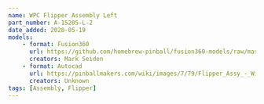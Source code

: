 ```yaml
---
name: WPC Flipper Assembly Left
part_number: A-15205-L-2
date_added: 2020-05-19
models: 
    - format: Fusion360
      url: https://github.com/homebrew-pinball/fusion360-models/raw/master/flippers/WPC%20Flipper%20Assembly%20Left%20A-15205-L-2.f3d
      creators: Mark Seiden
    - format: Autocad
      url: https://pinballmakers.com/wiki/images/7/79/Flipper_Assy_-_Williams_A-15205_%28Left%29.dwg
      creators: Unknown
tags: [Assembly, Flipper]
---
```


